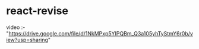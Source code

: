 # react-revise
video :-"https://drive.google.com/file/d/1NkMPxp5YIPQBm_Q3a105yhTyStmY6r0b/view?usp=sharing"
